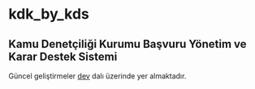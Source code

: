 # kdk_by_kds

## Kamu Denetçiliği Kurumu Başvuru Yönetim ve Karar Destek Sistemi

Güncel geliştirmeler [dev](https://github.com/tayfargem/kdk/tree/dev) dalı üzerinde yer almaktadır.
